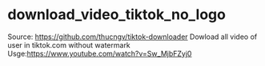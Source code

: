 # download_video_tiktok_no_logo
Source: https://github.com/thucngv/tiktok-downloader
Dowload all video of user in tiktok.com without watermark
Usge:https://www.youtube.com/watch?v=Sw_MjbFZyj0
